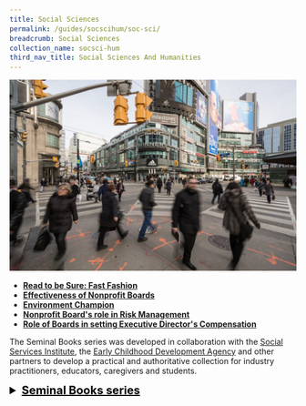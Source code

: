 ```yaml
---
title: Social Sciences
permalink: /guides/socscihum/soc-sci/
breadcrumb: Social Sciences
collection_name: socsci-hum
third_nav_title: Social Sciences And Humanities
---
```


<img src="/images/category/social-science.jpg" alt="social science banner" style="width:800px;" />

- [**Read to be Sure: Fast Fashion**](/guides/socscihum/soc-sci/fast-fashion)
- [**Effectiveness of Nonprofit Boards**](/guides/socscihum/soc-sci/effectiveness-nonprofit)
- [**Environment Champion**](/guides/socscihum/social-sciences/environment-champion)
- [**Nonprofit Board's role in Risk Management**](/guides/socscihum/soc-sci/nonprofit-boards-risk)
- [**Role of Boards in setting Executive Director's Compensation**](/guides/socscihum/soc-sci/exec-director-compense)

The Seminal Books series was developed in collaboration with the [Social Services Institute](https://www.ssi.gov.sg/), the [Early Childhood Development Agency](https://www.ecda.gov.sg/) and other partners to develop a practical and authoritative collection for industry practitioners, educators, caregivers and students.

<details style= "font-size:20px; color:black">
  <summary><b><u>Seminal Books series</u></b></summary>
  - <a href = "/guides/socscihum/soc-sci/seminal/social-services"><b>100 Seminal Books: Social Services</b></a><br>
  - <a href = "/guides/socscihum/soc-sci/seminal/cyber-wellness"><b>100 Seminal Books: Social Services - Cyber Wellness</b></a><br>
  - <a href = "/guides/socscihum/soc-sci/seminal/childrenyouthgen"><b>100 Seminal Books: Social Services - Services for Children and Youth (General)</b></a><br>
  - <a href = "/guides/socscihum/soc-sci/seminal/special-needs"><b>100 Seminal Books: Social Services - Youth with Special Needs</b></a><br>
  - <a href = "/guides/socscihum/soc-sci/seminal/youths-at-risk"><b>100 Seminal Books: Social Services - Youths at Risk</b></a><br>
  - <a href = "/guides/socscihum/soc-sci/seminal/vulnerable-youth/"><b>100 Seminal Books: Vulnerable Children and Youths</b></a><br>
  - <a href ="/guides/socscihum/soc-sci/seminal/books-ECE"><b>Seminal Books on Early Childhood Education</b></a><br>
</details>
<p></p>